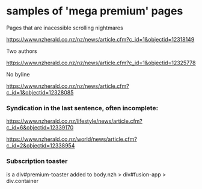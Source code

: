 

# samples of 'mega premium' pages

Pages that are inacessible scrolling nightmares

https://www.nzherald.co.nz/nz/news/article.cfm?c_id=1&objectid=12318149

Two authors

https://www.nzherald.co.nz/nz/news/article.cfm?c_id=1&objectid=12325778

No byline

https://www.nzherald.co.nz/nz/news/article.cfm?c_id=1&objectid=12328085

### Syndication in the last sentence, often incomplete:

https://www.nzherald.co.nz/lifestyle/news/article.cfm?c_id=6&objectid=12339170

https://www.nzherald.co.nz/world/news/article.cfm?c_id=2&objectid=12338954

### Subscription toaster

is a div#premium-toaster added to body.nzh > div#fusion-app > div.container


